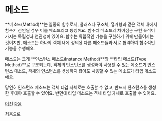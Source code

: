# 메소드

**메소드(Method)**는 일종의 함수로서, 클래스나 구조체, 열거형과 같은 객체 내에서 함수가 선언될 경우 이를 메소드라고 통칭해요. 함수와 메소드의 차이점은 구현 목적이 가지는 독립성과 연관성에 있어요. 함수는 독립적인 기능을 구현하기 위해 만들어지는 것이지만, 메소드는 하나의 객체 내에 정의된 다른 메소드들과 서로 협력하여 합수적인 기능을 수행해요.

메소드는 크게 **인스턴스 메소드(Instance Method)**와 **타입 메소드(Type Method)**로 구분되는데, 객체의 인스턴스를 생성해야 사용할 수 있는 메소드가 인스턴스 메소드, 객체의 인스턴스를 생성하지 않아도 사용할 수 있는 메소드가 타입 메소드에요.

당연히 인스턴스 메소드는 객체 타입 자체로는 호출할 수 없고, 반드시 인스턴스를 생성한 후에야 호출할 수 있어요. 반면에 타입 메소드는 객체 타입 자체로 호출할 수 있어요.

[이전](https://github.com/MojitoBar/iOS-DeepDive/blob/main/%EA%BC%BC%EA%BC%BC%ED%95%9C_%EC%9E%AC%EC%9D%80%EC%94%A8%EC%9D%98_Swift_%EB%AC%B8%EB%B2%95%ED%8E%B8/8.2.4.md)
[다음](https://github.com/MojitoBar/iOS-DeepDive/blob/main/%EA%BC%BC%EA%BC%BC%ED%95%9C_%EC%9E%AC%EC%9D%80%EC%94%A8%EC%9D%98_Swift_%EB%AC%B8%EB%B2%95%ED%8E%B8/8.3.1md)

[처음으로](https://github.com/MojitoBar/iOS-DeepDive/blob/main/%EA%BC%BC%EA%BC%BC%ED%95%9C_%EC%9E%AC%EC%9D%80%EC%94%A8%EC%9D%98_Swift_%EB%AC%B8%EB%B2%95%ED%8E%B8/README.md)
